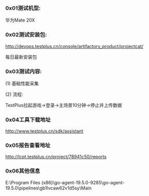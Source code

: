 ### 0x01测试机型:

华为Mate 20X

### 0x02测试安装包:

http://devops.testplus.cn/console/artifactory_product/projectcat/

每日最新安装包

### 0x03测试内容:

(1) 基础性能采集

(2) 流程:

TestPlus拉起游戏->登录->主场景10分钟->停止并上传数据

### 0x04工具下载地址

http://www.testplus.cn/sdk/assistant

### 0x05报告查看地址

http://lcpt.testplus.cn/project/78941c50/reports

### 0x06其他信息

E:\Program Files (x86)\go-agent-19.5.0-9285\go-agent-19.5.0\pipelines\gb1lvcaw62v1d5sy\Main

